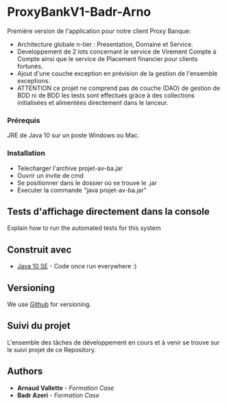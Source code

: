 # ProxyBankV1-Badr-Arno

Première version de l'application pour notre client Proxy Banque:
* Architecture globale n-tier : Presentation, Domaine et Service.
* Developpement de 2 lots concernant le service de Virement Compte à Compte
ainsi que le service de Placement financier pour clients fortunés.
* Ajout d'une couche exception en prévision de la gestion de l'ensemble exceptions.
* ATTENTION ce projet ne comprend pas de couche (DAO) de gestion de BDD ni de BDD
les tests sont effectués gràce à des collections initialisées et alimentées directement dans
le lanceur.

### Prérequis

JRE de Java 10 sur un poste Windows ou Mac.

### Installation

* Telecharger l'archive projet-av-ba.jar
* Ouvrir un invite de cmd
* Se positionner dans le dossier où se trouve le .jar
* Executer la commande "java projet-av-ba.jar"


## Tests d'affichage directement dans la console

Explain how to run the automated tests for this system


## Construit avec

* [Java 10 SE](https://docs.oracle.com/javase/10/) - Code once run everywhere :)


## Versioning

We use [Github](https://github.com/) for versioning.

## Suivi du projet

L'ensemble des tâches de développement en cours et à venir se trouve sur le suivi projet de ce Repository.

## Authors
* **Arnaud Vallette** - *Formation Case*
* **Badr Azeri** - *Formation Case*

